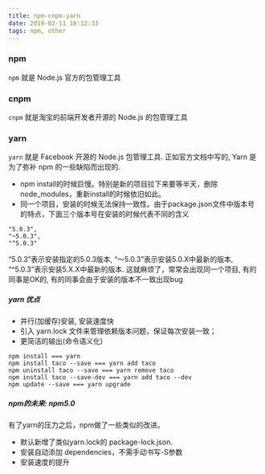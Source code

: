 ```yaml
---
title: npm-cnpm-yarn
date: 2019-02-11 16:12:33
tags: npm, other
---
```


### npm
`npm` 就是 Node.js 官方的包管理工具
<br>

### cnpm
`cnpm` 就是淘宝的前端开发者开源的 Node.js 的包管理工具
<br>

### yarn
`yarn` 就是 Facebook 开源的 Node.js 包管理工具. 正如官方文档中写的, Yarn 是为了弥补 npm 的一些缺陷而出现的.
- npm install的时候巨慢。特别是新的项目拉下来要等半天，删除node_modules，重新install的时候依旧如此。
- 同一个项目，安装的时候无法保持一致性。由于package.json文件中版本号的特点，下面三个版本号在安装的时候代表不同的含义

```
"5.0.3",
"~5.0.3",
"^5.0.3"
```
“5.0.3”表示安装指定的5.0.3版本, “～5.0.3”表示安装5.0.X中最新的版本, “^5.0.3”表示安装5.X.X中最新的版本. 这就麻烦了，常常会出现同一个项目, 有的同事是OK的, 有的同事会由于安装的版本不一致出现bug

##### yarn 优点
- 并行(加缓存)安装, 安装速度快
- 引入 yarn.lock 文件来管理依赖版本问题，保证每次安装一致；
- 更简洁的输出(命令语义化)
```
npm install === yarn 
npm install taco --save === yarn add taco
npm uninstall taco --save === yarn remove taco
npm install taco --save-dev === yarn add taco --dev
npm update --save === yarn upgrade
```

##### npm的未来: npm5.0
有了yarn的压力之后，npm做了一些类似的改进。
- 默认新增了类似yarn.lock的 package-lock.json.
- 安装自动添加 dependencies，不需手动书写-S参数
- 安装速度的提升